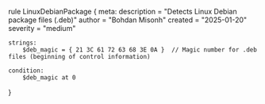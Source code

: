 rule LinuxDebianPackage
{
    meta:
        description = "Detects Linux Debian package files (.deb)"
        author = "Bohdan Misonh"
        created = "2025-01-20"
        severity = "medium"

    strings:
        $deb_magic = { 21 3C 61 72 63 68 3E 0A }  // Magic number for .deb files (beginning of control information)
        
    condition:
        $deb_magic at 0
}
